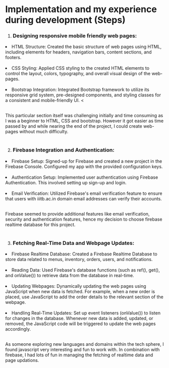 # Implementation and my experience during development (Steps)

1.  ### Designing responsive mobile friendly web pages:

<li>HTML Structure: Created the basic structure of web pages using HTML, including elements for headers, navigation bars, content sections, and footers.
<br><br>

<li> CSS Styling: Applied CSS styling to the created HTML elements to control the layout, colors, typography, and overall visual design of the web-pages.
<br><br>

<li> Bootstrap Integration: Integrated Bootstrap framework to utilize its responsive grid system, pre-designed components, and styling classes for a consistent and mobile-friendly UI.
<<br><br>
    
This particular section itself was challenging initially and time consuming as I was a beginner to HTML, CSS and bootstrap. However it got easier as time passed by and while nearing the end of the project, I could create web-pages without much difficulty.
<br><br>

2. ### Firebase Integration and Authentication:

<li> Firebase Setup: Signed-up for Firebase and created a new project in the Firebase Console. Configured my app with the provided configuration keys.
<br><br>
    
<li> Authentication Setup: Implemented user authentication using Firebase Authentication. This involved setting up sign-up and login.
<br><br>
    
<li> Email Verification: Utilized Firebase's email verification feature to ensure that users with iiitb.ac.in domain email addresses can verify their accounts.
<br><br>


Firebase seemed to provide additional features like email verification, security and authentication features, hence my decision to choose firebase realtime database for this project.
<br><br>

3. ### Fetching Real-Time Data and Webpage Updates:

<li>Firebase Realtime Database: Created a Firebase Realtime Database to store data related to menus, inventory, orders, users, and notifications.
<br><br>
    
<li> Reading Data: Used Firebase's database functions (such as ref(), get(), and onValue()) to retrieve data from the database in real-time.
<br><br>
    
<li> Updating Webpages: Dynamically updating the web pages using JavaScript when new data is fetched. For example, when a new order is placed, use JavaScript to add the order details to the relevant section of the webpage.<br><br>
    
<li> Handling Real-Time Updates: Set up event listeners (onValue()) to listen for changes in the database. Whenever new data is added, updated, or removed, the JavaScript code will be triggered to update the web pages accordingly.
<br><br>


As someone exploring new languages and domains within the tech sphere, I found javascript very interesting and fun to work with. In combination with firebase, I had lots of fun in managing the fetching of realtime data and page updations.
